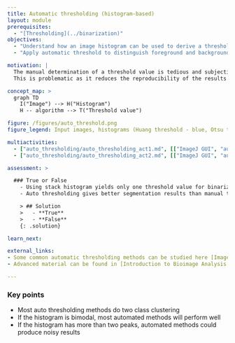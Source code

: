 ```yaml
---
title: Automatic thresholding (histogram-based)
layout: module
prerequisites:
  - "[Thresholding](../binarization)"
objectives:
  - "Understand how an image histogram can be used to derive a threshold"
  - "Apply automatic threshold to distinguish foreground and background pixels"

motivation: |
  The manual determination of a threshold value is tedious and subjective.
  This is problematic as it reduces the reproducibility of the results and may preclude determining threshold values for many different images as the dataset becomes large. It is therefore important to know about reproducible mathematical approaches to automatically determine threshold values for image segmentation.

concept_map: >
  graph TD
    I("Image") --> H("Histogram")
    H -- algorithm --> T("Threshold value")

figure: /figures/auto_threshold.png
figure_legend: Input images, histograms (Huang threshold - blue, Otsu threshold - orange),  binary images (Huang), binary images (Otsu).

multiactivities:
  - ["auto_thresholding/auto_thresholding_act1.md", [["ImageJ GUI", "auto_thresholding/auto_thresholding_act1_imagejgui.md", "markdown"], ["ImageJ Jython", "auto_thresholding/auto_thresholding_act1_skimage_napari.py", "python"]]]
  - ["auto_thresholding/auto_thresholding_act2.md", [["ImageJ GUI", "auto_thresholding/auto_thresholding_act2_imagejgui.md", "markdown"], ["ImageJ Jython", "auto_thresholding/auto_thresholding_act2_skimage_napari.py", "python"]]]

assessment: >

  ### True or False
    - Using stack histogram yields only one threshold value for binarization when applying auto thresholding
    - Auto thresholding gives better segmentation results than manual thresholding in the presence of noise

    > ## Solution
    >   - **True**
    >   - **False**
    {: .solution}

learn_next:

external_links:
- Some common automatic thresholding methods can be studied here [Imagej.net Auto-threshold](https://imagej.net/plugins/auto-threshold)
- Advanced material can be found in [Introduction to Bioimage Analysis by Pete Bankhead](https://bioimagebook.github.io/chapters/2-processing/3-thresholding/thresholding.html)

---
```


### Key points
- Most auto thresholding methods do two class clustering
- If the histogram is bimodal, most automated methods will perform well
- If the histogram has more than two peaks, automated methods could produce noisy results
